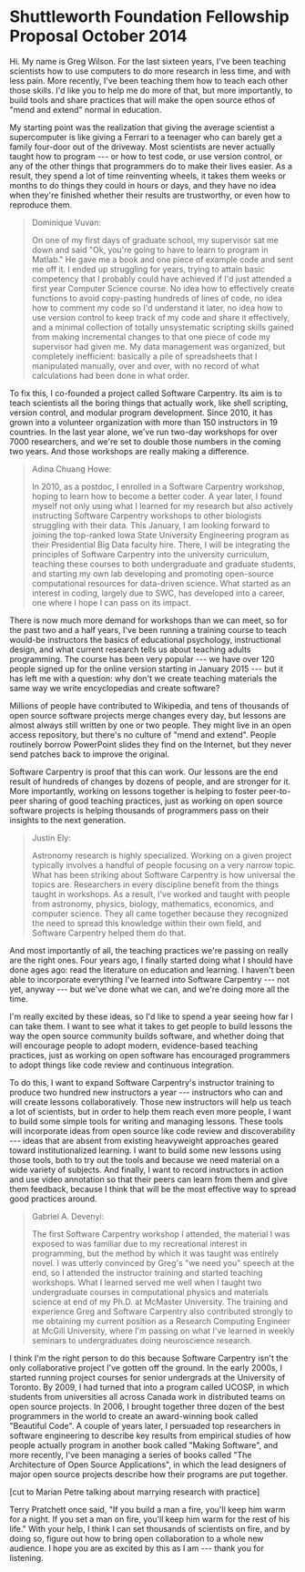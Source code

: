 Shuttleworth Foundation Fellowship Proposal October 2014
========================================================

Hi.  My name is Greg Wilson.  For the last sixteen years, I've been
teaching scientists how to use computers to do more research in less
time, and with less pain.  More recently, I've been teaching them how
to teach each other those skills.  I'd like you to help me do more of
that, but more importantly, to build tools and share practices that
will make the open source ethos of "mend and extend" normal in
education.

My starting point was the realization that giving the average
scientist a supercomputer is like giving a Ferrari to a teenager who
can barely get a family four-door out of the driveway.  Most
scientists are never actually taught how to program --- or how to test
code, or use version control, or any of the other things that
programmers do to make their lives easier.  As a result, they spend a
lot of time reinventing wheels, it takes them weeks or months to do
things they could in hours or days, and they have no idea when they're
finished whether their results are trustworthy, or even how to
reproduce them.

> Dominique Vuvan:
> 
> On one of my first days of graduate school, my supervisor sat me
> down and said "Ok, you're going to have to learn to program in
> Matlab." He gave me a book and one piece of example code and sent me
> off it. I ended up struggling for years, trying to attain basic
> competency that I probably could have achieved if I'd just attended
> a first year Computer Science course. No idea how to effectively
> create functions to avoid copy-pasting hundreds of lines of code, no
> idea how to comment my code so I'd understand it later, no idea how
> to use version control to keep track of my code and share it
> effectively, and a minimal collection of totally unsystematic
> scripting skills gained from making incremental changes to that one
> piece of code my supervisor had given me. My data management was
> organized, but completely inefficient: basically a pile of
> spreadsheets that I manipulated manually, over and over, with no
> record of what calculations had been done in what order.

To fix this, I co-founded a project called Software Carpentry.  Its
aim is to teach scientists all the boring things that actually work,
like shell scripting, version control, and modular program
development.  Since 2010, it has grown into a volunteer organization
with more than 150 instructors in 19 countries.  In the last year
alone, we've run two-day workshops for over 7000 researchers, and
we're set to double those numbers in the coming two years.  And those
workshops are really making a difference.

> Adina Chuang Howe:
>
> In 2010, as a postdoc, I enrolled in a Software Carpentry workshop,
> hoping to learn how to become a better coder. A year later, I found
> myself not only using what I learned for my research but also
> actively instructing Software Carpentry workshops to other
> biologists struggling with their data. This January, I am looking
> forward to joining the top-ranked Iowa State University Engineering
> program as their Presidential Big Data faculty hire. There, I will
> be integrating the principles of Software Carpentry into the
> university curriculum, teaching these courses to both undergraduate
> and graduate students, and starting my own lab developing and
> promoting open-source computational resources for data-driven
> science. What started as an interest in coding, largely due to SWC,
> has developed into a career, one where I hope I can pass on its
> impact.

There is now much more demand for workshops than we can meet, so for
the past two and a half years, I've been running a training course to
teach would-be instructors the basics of educational psychology,
instructional design, and what current research tells us about
teaching adults programming.  The course has been very popular --- we
have over 120 people signed up for the online version starting in
January 2015 --- but it has left me with a question: why don't we
create teaching materials the same way we write encyclopedias and
create software?

Millions of people have contributed to Wikipedia, and tens of
thousands of open source software projects merge changes every day,
but lessons are almost always still written by one or two people.
They might live in an open access repository, but there's no culture
of "mend and extend".  People routinely borrow PowerPoint slides they
find on the Internet, but they never send patches back to improve the
original.

Software Carpentry is proof that this can work.  Our lessons are the
end result of hundreds of changes by dozens of people, and are
stronger for it.  More importantly, working on lessons together is
helping to foster peer-to-peer sharing of good teaching practices,
just as working on open source software projects is helping thousands
of programmers pass on their insights to the next generation.

> Justin Ely:
>
> Astronomy research is highly specialized.  Working on a given
> project typically involves a handful of people focusing on a very
> narrow topic. What has been striking about Software Carpentry is how
> universal the topics are. Researchers in every discipline benefit
> from the things taught in workshops. As a result, I've worked and
> taught with people from astronomy, physics, biology, mathematics,
> economics, and computer science. They all came together because they
> recognized the need to spread this knowledge within their own field,
> and Software Carpentry helped them do that.

And most importantly of all, the teaching practices we're passing on
really are the right ones.  Four years ago, I finally started doing
what I should have done ages ago: read the literature on education and
learning.  I haven't been able to incorporate everything I've learned
into Software Carpentry --- not yet, anyway --- but we've done what we
can, and we're doing more all the time.

I'm really excited by these ideas, so I'd like to spend a year seeing
how far I can take them.  I want to see what it takes to get people to
build lessons the way the open source community builds software, and
whether doing that will encourage people to adopt modern,
evidence-based teaching practices, just as working on open software
has encouraged programmers to adopt things like code review and
continuous integration.

To do this, I want to expand Software Carpentry's instructor training
to produce two hundred new instructors a year --- instructors who can
and will create lessons collaboratively.  Those new instructors will
help us teach a lot of scientists, but in order to help them reach
even more people, I want to build some simple tools for writing and
managing lessons.  These tools will incorporate ideas from open source
like code review and discoverability --- ideas that are absent from
existing heavyweight approaches geared toward institutionalized
learning.  I want to build some new lessons using those tools, both to
try out the tools and because we need material on a wide variety of
subjects.  And finally, I want to record instructors in action and use
video annotation so that their peers can learn from them and give them
feedback, because I think that will be the most effective way to
spread good practices around.

> Gabriel A. Devenyi:
>
> The first Software Carpentry workshop I attended, the material I was
> exposed to was familiar due to my recreational interest in
> programming, but the method by which it was taught was entirely
> novel.  I was utterly convinced by Greg's "we need you" speech at
> the end, so I attended the instructor training and started teaching
> workshops.  What I learned served me well when I taught two
> undergraduate courses in computational physics and materials science
> at end of my Ph.D. at McMaster University.  The training and
> experience Greg and Software Carpentry also contributed strongly to
> me obtaining my current position as a Research Computing Engineer at
> McGill University, where I'm passing on what I've learned in weekly
> seminars to undergraduates doing neuroscience research.

I think I'm the right person to do this because Software Carpentry
isn't the only collaborative project I've gotten off the ground.  In
the early 2000s, I started running project courses for senior
undergrads at the University of Toronto.  By 2009, I had turned that
into a program called UCOSP, in which students from universities all
across Canada work in distributed teams on open source projects.  In
2006, I brought together three dozen of the best programmers in the
world to create an award-winning book called "Beautiful Code".  A
couple of years later, I persuaded top researchers in software
engineering to describe key results from empirical studies of how
people actually program in another book called "Making Software", and
more recently, I've been managing a series of books called "The
Architecture of Open Source Applications", in which the lead designers
of major open source projects describe how their programs are put
together.

[cut to Marian Petre talking about marrying research with practice]

Terry Pratchett once said, "If you build a man a fire, you'll keep him
warm for a night.  If you set a man on fire, you'll keep him warm for
the rest of his life."  With your help, I think I can set thousands of
scientists on fire, and by doing so, figure out how to bring open
collaboration to a whole new audience.  I hope you are as excited by
this as I am --- thank you for listening.
